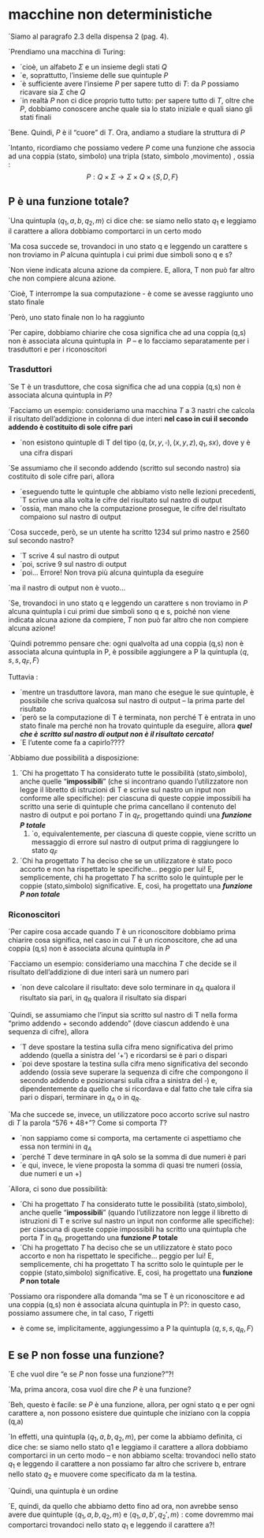 
# macchine non deterministiche

´Siamo al paragrafo 2.3 della dispensa 2 (pag. 4).

´Prendiamo una macchina di Turing:
- ´cioè, un alfabeto $\Sigma$ e un insieme degli stati $Q$
- ´e, soprattutto, l’insieme delle sue quintuple $P$
- ´è sufficiente avere l’insieme $P$ per sapere tutto di $T$: da $P$ possiamo ricavare sia $\Sigma$ che $Q$
- ´in realtà $P$ non ci dice proprio tutto tutto: per sapere tutto di $T$, oltre che $P$, dobbiamo conoscere anche quale sia lo stato iniziale e quali siano gli stati finali

´Bene. Quindi, $P$ è il “cuore” di $T$. Ora, andiamo a studiare la struttura di $P$

´Intanto, ricordiamo che possiamo vedere $P$ come una funzione che associa ad una coppia (stato, simbolo) una tripla (stato, simbolo ,movimento) , ossia : 
$$P:Q\times\Sigma\to\Sigma\times Q\times\{S,D,F\}$$

## P è una funzione totale?

´Una quintupla $\langle q_1 , a, b, q_2 , m\rangle$ ci dice che: se siamo nello stato $q_1$ e leggiamo il carattere a allora dobbiamo comportarci in un certo modo

´Ma cosa succede se, trovandoci in uno stato q e leggendo un carattere s non troviamo in $P$ alcuna quintupla i cui primi due simboli sono q e s?

´Non viene indicata alcuna azione da compiere. E, allora, T non può far altro che non compiere alcuna azione.

´Cioè, T interrompe la sua computazione - è come se avesse raggiunto uno stato finale

´Però, uno stato finale non lo ha raggiunto

´Per capire, dobbiamo chiarire che cosa significa che ad una coppia (q,s) non è associata alcuna quintupla in  $P$ – e lo facciamo separatamente per i trasduttori e per i riconoscitori

### Trasduttori

´Se T è un trasduttore, che cosa significa che ad una coppia (q,s) non è associata alcuna quintupla in $P$?

´Facciamo un esempio: consideriamo una macchina $T$ a 3 nastri che calcola il risultato dell’addizione in colonna di due interi **nel caso in cui il secondo addendo è costituito di sole cifre pari**
- ´non esistono quintuple di T del tipo $\langle q , (x,y,\square), (x,y,z), q_1 , sx\rangle$, dove y è una cifra dispari

´Se assumiamo che il secondo addendo (scritto sul secondo nastro) sia costituito di sole cifre pari, allora

- ´eseguendo tutte le quintuple che abbiamo visto nelle lezioni precedenti, ´T scrive una alla volta le cifre del risultato sul nastro di output
- ´ossia, man mano che la computazione prosegue, le cifre del risultato compaiono sul nastro di output

´Cosa succede, però, se un utente ha scritto 1234 sul primo nastro e 2560 sul secondo nastro?

- ´T scrive 4 sul nastro di output
- ´poi, scrive 9 sul nastro di output
- ´poi... Errore! Non trova più alcuna quintupla da eseguire

´ma il nastro di output non è vuoto...

´Se, trovandoci in uno stato q e leggendo un carattere s non troviamo in $P$ alcuna quintupla i cui primi due simboli sono q e s, poiché non viene indicata alcuna azione da compiere, $T$ non può far altro che non compiere alcuna azione!

´Quindi potremmo pensare che: ogni qualvolta ad una coppia (q,s) non è associata alcuna quintupla in P, è possibile aggiungere a P la quintupla $\langle q , s, s, q_F , F\rangle$

Tuttavia : 
- ´mentre un trasduttore lavora, man mano che esegue le sue quintuple, è possibile che scriva qualcosa sul nastro di output – la prima parte del risultato
- ´però se la computazione di T è terminata, non perché T è entrata in uno stato finale ma perché non ha trovato quintuple da eseguire, allora _**quel che è scritto sul nastro di output non è il risultato cercato!**_
- ´E l’utente come fa a capirlo????

´Abbiamo due possibilità a disposizione:

1. ´Chi ha progettato T ha considerato tutte le possibilità (stato,simbolo), anche quelle “**impossibili**” (che si incontrano quando l’utilizzatore non legge il libretto di istruzioni di T e scrive sul nastro un input non conforme alle specifiche): per ciascuna di queste coppie impossibili ha scritto una serie di quintuple che prima cancellano il contenuto del nastro di output e poi portano $T$ in $q_F$, progettando quindi una **_funzione $P$ totale_**
	1. ´o, equivalentemente, per ciascuna di queste coppie, viene scritto un messaggio di errore sul nastro di output prima di raggiungere lo stato $q_F$
2. ´Chi ha progettato $T$ ha deciso che se un utilizzatore è stato poco accorto e non ha rispettato le specifiche… peggio per lui! E, semplicemente, chi ha progettato $T$ ha scritto solo le quintuple per le coppie (stato,simbolo) significative. E, così, ha progettato una _**funzione $P$ non totale**_

### Riconoscitori

´Per capire cosa accade quando $T$ è un riconoscitore dobbiamo prima chiarire cosa significa, nel caso in cui $T$ è un riconoscitore, che ad una coppia (q,s) non è associata alcuna quintupla in $P$

´Facciamo un esempio: consideriamo una macchina $T$ che decide se il risultato dell’addizione di due interi sarà un numero pari
- ´non deve calcolare il risultato: deve solo terminare in $q_A$ qualora il risultato sia pari, in $q_R$ qualora il risultato sia dispari

´Quindi, se assumiamo che l’input sia scritto sul nastro di T nella forma “primo addendo + secondo addendo” (dove ciascun addendo è una sequenza di cifre), allora
- ´T deve spostare la testina sulla cifra meno significativa del primo addendo (quella a sinistra del ‘+’) e ricordarsi se è pari o dispari
- ´poi deve spostare la testina sulla cifra meno significativa del secondo addendo (ossia seve superare la sequenza di cifre che compongono il secondo addendo e posizionarsi sulla cifra a sinistra del $\square$) e, dipendentemente da quello che si ricordava e dal fatto che tale cifra sia pari o dispari, terminare in $q_A$ o in $q_R$.

´Ma che succede se, invece, un utilizzatore poco accorto scrive sul nastro di $T$ la parola “$576+48+$”? Come si comporta $T$?
- ´non sappiamo come si comporta, ma certamente ci aspettiamo che essa non termini in $q_A$
- ´perché T deve terminare in qA solo se la somma di due numeri è pari
- ´e qui, invece, le viene proposta la somma di quasi tre numeri (ossia, due numeri e un +)

´Allora, ci sono due possibilità:

- ´Chi ha progettato $T$ ha considerato tutte le possibilità (stato,simbolo), anche quelle “**impossibili**” (quando l’utilizzatore non legge il libretto di istruzioni di T e scrive sul nastro un input non conforme alle specifiche): per ciascuna di queste coppie impossibili ha scritto una quintupla che porta $T$ in $q_R$, progettando una **funzione $P$ totale**
- ´Chi ha progettato $T$ ha deciso che se un utilizzatore è stato poco accorto e non ha rispettato le specifiche… peggio per lui! E, semplicemente, chi ha progettato T ha scritto solo le quintuple per le coppie (stato,simbolo) significative. E, così, ha progettato una **funzione $P$ non totale**

´Possiamo ora rispondere alla domanda “ma se T è un riconoscitore e ad una coppia (q,s) non è associata alcuna quintupla in P?: in questo caso, possiamo assumere che, in tal caso, $T$ rigetti
- è come se, implicitamente, aggiungessimo a P la quintupla $\langle q , s, s, q_R , F\rangle$ 

## E se P non fosse una funzione?

´E che vuol dire “e se $P$ non fosse una funzione?”?!

´Ma, prima ancora, cosa vuol dire che $P$ è una funzione?

´Beh, questo è facile: se $P$ è una funzione, allora, per ogni stato q e per ogni carattere a, non possono esistere due quintuple che iniziano con la coppia (q,a)

´In effetti, una quintupla $\langle q_1 , a, b, q_2 , m\rangle$, per come la abbiamo definita, ci dice che: se siamo nello stato q1 e leggiamo il carattere a allora dobbiamo comportarci in un certo modo – e non abbiamo scelta: trovandoci nello stato $q_1$ e leggendo il carattere a non possiamo far altro che scrivere b, entrare nello stato $q_2$ e muovere come specificato da m la testina.

´Quindi, una quintupla è un ordine

´E, quindi, da quello che abbiamo detto fino ad ora, non avrebbe senso avere due quintuple $\langle q_1 , a, b, q_2 , m\rangle$ e $\langle q_1 , a, b', q_2' , m\rangle$ : come dovremmo mai comportarci trovandoci nello stato $q_1$ e leggendo il carattere a?!


